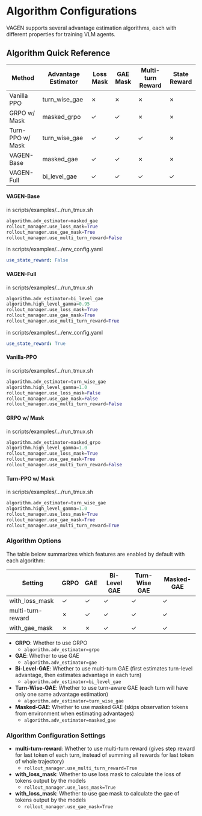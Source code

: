 # Algorithm Configurations
VAGEN supports several advantage estimation algorithms, each with different properties for training VLM agents. 

## Algorithm Quick Reference

| Method            | Advantage Estimator | Loss Mask | GAE Mask | Multi-turn Reward | State Reward |
|-------------------|--------------------|-----------|-----------|--------------------|--------------|
| Vanilla PPO       | turn_wise_gae      | ✗         | ✗         | ✗                 | ✗            |
| GRPO w/ Mask      | masked_grpo        | ✓         | ✓         | ✗                 | ✗            |
| Turn-PPO w/ Mask  | turn_wise_gae      | ✓         | ✓         | ✓                 | ✗            |
| VAGEN-Base        | masked_gae         | ✓         | ✓         | ✗                 | ✗            |
| VAGEN-Full        | bi_level_gae       | ✓         | ✓         | ✓                 | ✓            |

#### VAGEN-Base
in scripts/examples/.../run_tmux.sh
```python
algorithm.adv_estimator=masked_gae
rollout_manager.use_loss_mask=True
rollout_manager.use_gae_mask=True
rollout_manager.use_multi_turn_reward=False
```
in scripts/examples/.../env_config.yaml
```yaml
use_state_reward: False
```
#### VAGEN-Full
in scripts/examples/.../run_tmux.sh
```python
algorithm.adv_estimator=bi_level_gae
algorithm.high_level_gamma=0.95
rollout_manager.use_loss_mask=True
rollout_manager.use_gae_mask=True
rollout_manager.use_multi_turn_reward=True
```
in scripts/examples/.../env_config.yaml
```yaml
use_state_reward: True
```

#### Vanilla-PPO
in scripts/examples/.../run_tmux.sh
```python
algorithm.adv_estimator=turn_wise_gae
algorithm.high_level_gamma=1.0
rollout_manager.use_loss_mask=False
rollout_manager.use_gae_mask=False
rollout_manager.use_multi_turn_reward=False
```
#### GRPO w/ Mask
in scripts/examples/.../run_tmux.sh
```python
algorithm.adv_estimator=masked_grpo
algorithm.high_level_gamma=1.0
rollout_manager.use_loss_mask=True
rollout_manager.use_gae_mask=True
rollout_manager.use_multi_turn_reward=False
```
#### Turn-PPO w/ Mask
in scripts/examples/.../run_tmux.sh
```python
algorithm.adv_estimator=turn_wise_gae
algorithm.high_level_gamma=1.0
rollout_manager.use_loss_mask=True
rollout_manager.use_gae_mask=True
rollout_manager.use_multi_turn_reward=True
```

### Algorithm Options
The table below summarizes which features are enabled by default with each algorithm:

| Setting           | GRPO | GAE | Bi-Level GAE | Turn-Wise GAE | Masked-GAE |
|-------------------|------|-----|--------------|---------------|------------|
| with_loss_mask    | ✓    | ✓   | ✓            | ✓             | ✓          |
| multi-turn-reward | ✗    | ✓   | ✓            | ✓             | ✓          |
| with_gae_mask     | ✗    | ✗   | ✓            | ✓             | ✓          |

- **GRPO**: Whether to use GRPO
    - `algorithm.adv_estimator=grpo`
- **GAE**: Whether to use GAE
    - `algorithm.adv_estimator=gae`
- **Bi-Level-GAE**: Whether to use multi-turn GAE (first estimates turn-level advantage, then estimates advantage in each turn)
    - `algorithm.adv_estimator=bi_level_gae`
- **Turn-Wise-GAE**: Whether to use turn-aware GAE (each turn will have only one same advantage estimation)
    - `algorithm.adv_estimator=turn_wise_gae`
- **Masked-GAE**: Whether to use masked GAE (skips observation tokens from environment when estimating advantages)
    - `algorithm.adv_estimator=masked_gae`

### Algorithm Configuration Settings

- **multi-turn-reward**: Whether to use multi-turn reward (gives step reward for last token of each turn, instead of summing all rewards for last token of whole trajectory)
  - `rollout_manager.use_multi_turn_reward=True`
- **with_loss_mask**: Whether to use loss mask to calculate the loss of tokens output by the models
  - `rollout_manager.use_loss_mask=True`
- **with_loss_mask**: Whether to use gae mask to calculate the gae of tokens output by the models
  - `rollout_manager.use_gae_mask=True`